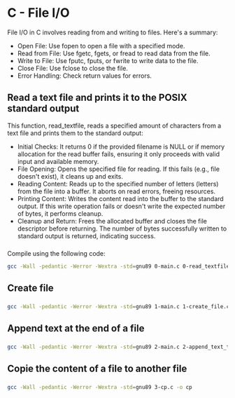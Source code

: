# C - File I/O
File I/O in C involves reading from and writing to files. Here's a summary:
- Open File: Use fopen to open a file with a specified mode.
- Read from File: Use fgetc, fgets, or fread to read data from the file.
- Write to File: Use fputc, fputs, or fwrite to write data to the file.
- Close File: Use fclose to close the file.
- Error Handling: Check return values for errors.
## Read a text file and prints it to the POSIX standard output

This function, read\_textfile,  reads a specified amount of characters from a text file and prints them to the standard output:
- Initial Checks: It returns 0 if the provided filename is NULL or if memory allocation for the read buffer fails, ensuring it only proceeds with valid input and available memory.
- File Opening: Opens the specified file for reading. If this fails (e.g., file doesn't exist), it cleans up and exits.
- Reading Content: Reads up to the specified number of letters (letters) from the file into a buffer. It aborts on read errors, freeing resources.
- Printing Content: Writes the content read into the buffer to the standard output. If this write operation fails or doesn't write the expected number of bytes, it performs cleanup.
- Cleanup and Return: Frees the allocated buffer and closes the file descriptor before returning. The number of bytes successfully written to standard output is returned, indicating success.
###
Compile using the following code:
```sh
gcc -Wall -pedantic -Werror -Wextra -std=gnu89 0-main.c 0-read_textfile.c -o a
```
## Create file

###
```sh
gcc -Wall -pedantic -Werror -Wextra -std=gnu89 1-main.c 1-create_file.c -o b
```
## Append text at the end of a file

###
```sh
gcc -Wall -pedantic -Werror -Wextra -std=gnu89 2-main.c 2-append_text_to_file.c -o c
```
## Copie the content of a file to another file

###
```sh
gcc -Wall -pedantic -Werror -Wextra -std=gnu89 3-cp.c -o cp
```

